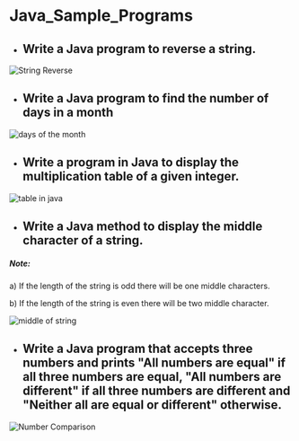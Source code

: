 # Java_Sample_Programs



- ## Write a Java program to reverse a string.

![String Reverse](https://user-images.githubusercontent.com/92606737/200059615-5bdc68fa-5c96-4b6a-b2e9-d0f2d3f07afe.PNG)





- ## Write a Java program to find the number of days in a month

![days of the month](https://user-images.githubusercontent.com/92606737/200059280-4cf8463e-b25d-4aa5-aa0c-9d5953949c05.PNG)




- ## Write a program in Java to display the multiplication table of a given integer.

![table in java](https://user-images.githubusercontent.com/92606737/200060146-db6ee287-af2c-44d5-b92a-a64efa018449.PNG)




- ## Write a Java method to display the middle character of a string. 

##### Note:
a) If the length of the string is odd there will be one middle characters.

b) If the length of the string is even there will be two middle character.

![middle of string](https://user-images.githubusercontent.com/92606737/200155076-6f03b954-2635-4f65-96c6-268938d94340.PNG)




- ## Write a Java program that accepts three numbers and prints "All numbers are equal" if all three numbers are equal, "All numbers are different" if all three numbers are different and "Neither all are equal or different" otherwise.

![Number Comparison](https://user-images.githubusercontent.com/92606737/200155122-5586dfc9-2fd9-4928-8e4b-ff7e4e6c4f8d.PNG)
